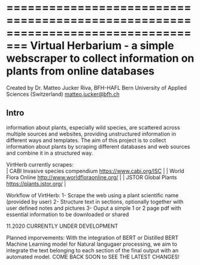=================================================================================
Virtual Herbarium - a simple webscraper to collect information on plants from online databases
=================================================================================
Created by Dr. Matteo Jucker Riva, BFH-HAFL Bern University of Applied Sciences (Switzerland) matteo.jucker@bfh.ch 

## Intro   
information about plants, especially wild species, are scattered across multiple sources and websites, providing unstructured information in different ways and templates. The aim of this project is to collect information about plants  by scraping different databases and web sources and combine it in a structured way. 

VirtHerb currently scrapes:  
| CABI Invasive species compendium https://www.cabi.org/ISC  |
| World Flora Online http://www.worldfloraonline.org/  |
| JSTOR Global Plants https://plants.jstor.org/  |

Workflow of VirtHerb:
1- Scrape the web using a plant scientific name (provided by user)
2- Structure text in sections, optionally together with user defined notes and pictures
3- Ouput a simple 1 or 2 page pdf with essential information to be downloaded or shared

11.2020 CURRENTLY UNDER DEVELOPMENT

Planned imporvements:
With the integration of BERT or Distilled BERT Machine Learning model for Natural langugaer processing, we aim to integrate the text belonging to each section of the final output with an automated model. COME BACK SOON to SEE THE LATEST CHANGES!
